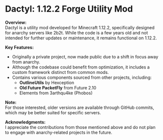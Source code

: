 # Dactyl: 1.12.2 Forge Utility Mod

**Overview:**  
Dactyl is a utility mod developed for Minecraft 1.12.2, specifically designed for anarchy servers like 2b2t. While the code is a few years old and not intended for further updates or maintenance, it remains functional on 1.12.2.

**Key Features:**  
- Originally a private project, now made public due to a shift in focus away from anarchy.
- Although the codebase could benefit from optimization, it includes a custom framework distinct from common mods.
- Contains various components sourced from other projects, including:
  - **OutlineUtils** by Hexception
  - **Old Future PacketFly** from Future 2.10
  - Elements from 3arthqu4ke (Phobos)

**Note:**  
For those interested, older versions are available through GitHub commits, which may be better suited for specific servers. 

**Acknowledgments:**  
I appreciate the contributions from those mentioned above and do not plan to engage with anarchy-related projects in the future.
